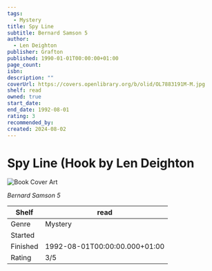 ```yaml
---
tags:
  - Mystery
title: Spy Line
subtitle: Bernard Samson 5
author:
  - Len Deighton
publisher: Grafton
published: 1990-01-01T00:00:00+01:00
page_count: 
isbn: 
description: ""
coverUrl: https://covers.openlibrary.org/b/olid/OL7883191M-M.jpg
shelf: read
owned: true
start_date: 
end_date: 1992-08-01
rating: 3
recommended_by: 
created: 2024-08-02
---
```


# Spy Line (Hook by Len Deighton

![Book Cover Art](https://covers.openlibrary.org/b/olid/OL7883191M-M.jpg)

_Bernard Samson 5_

| Shelf | read |
| --- | --- |
| Genre | Mystery |
| Started |  |
| Finished | 1992-08-01T00:00:00.000+01:00 |
| Rating | 3/5 |

